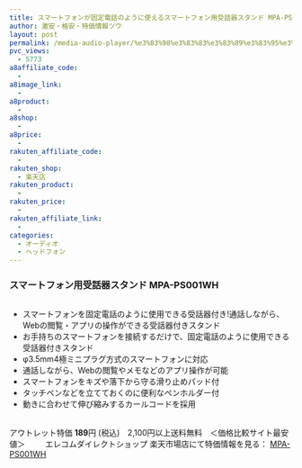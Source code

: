 ```yaml
---
title: スマートフォンが固定電話のように使えるスマートフォン用受話器スタンド MPA-PS001WH 特価189円！
author: 激安・格安・特価情報ツウ
layout: post
permalink: /media-audio-player/%e3%83%98%e3%83%83%e3%83%89%e3%83%95%e3%82%a9%e3%83%b3/mpaps001wh-189.html
pvc_views:
  - 5773
a8affiliate_code:
  -
a8image_link:
  -
a8product:
  -
a8shop:
  -
a8price:
  -
rakuten_affiliate_code:
  -
rakuten_shop:
  - 楽天店
rakuten_product:
  -
rakuten_price:
  -
rakuten_affiliate_link:
  -
categories:
  - オーディオ
  - ヘッドフォン
---
```

### スマートフォン用受話器スタンド MPA-PS001WH

<div class="img-bg2 img_L">
  <a href="//hb.afl.rakuten.co.jp/hgc/03dad0a3.8366a82c.03dad0a4.f334497d/?pc=http%3a%2f%2fitem.rakuten.co.jp%2felecom%2f4953103270961%2f%3fscid%3daf_link_img&m=http%3a%2f%2fm.rakuten.co.jp%2felecom%2fi%2f10015774%2f" target="_blank"><img src="//hbb.afl.rakuten.co.jp/hgb/?pc=http%3a%2f%2fthumbnail.image.rakuten.co.jp%2f%400_mall%2felecom%2fcabinet%2f200_16%2fmpa-ps001wh_03.jpg%3f_ex%3d128x128&m=http%3a%2f%2fthumbnail.image.rakuten.co.jp%2f%400_mall%2felecom%2fcabinet%2f200_16%2fmpa-ps001wh_03.jpg" border="0" title="" alt="" /></a>
</div>

<!--more-->

  * スマートフォンを固定電話のように使用できる受話器付き!通話しながら、Webの閲覧・アプリの操作ができる受話器付きスタンド
  * お手持ちのスマートフォンを接続するだけで、固定電話のように使用できる受話器付きスタンド
  * φ3.5mm4極ミニプラグ方式のスマートフォンに対応
  * 通話しながら、Webの閲覧やメモなどのアプリ操作が可能
  * スマートフォンをキズや落下から守る滑り止めパッド付
  * タッチペンなどを立てておくのに便利なペンホルダー付
  * 動きに合わせて伸び縮みするカールコードを採用

<br clear="all" />アウトレット特価 <span class="tokka-price"><strong>189</strong></span>円 (税込)　2,100円以上送料無料　＜価格比較サイト最安値＞
　　
エレコムダイレクトショップ 楽天市場店にて特価情報を見る： <a href="//hb.afl.rakuten.co.jp/hgc/03dad0a3.8366a82c.03dad0a4.f334497d/?pc=http%3a%2f%2fitem.rakuten.co.jp%2felecom%2f4953103270961%2f%3fscid%3daf_link_img&m=http%3a%2f%2fm.rakuten.co.jp%2felecom%2fi%2f10015774%2f" target="_blank"><span class="fs150p">MPA-PS001WH</span></a>